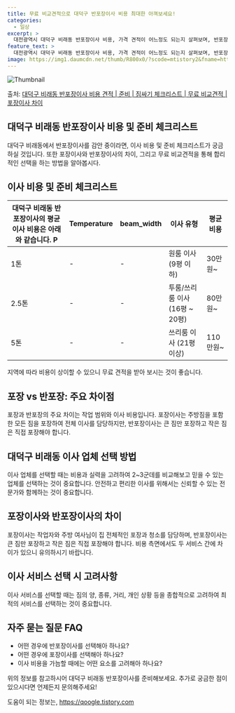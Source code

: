 ```yaml
---
title: 무료 비교견적으로 대덕구 반포장이사 비용 최대한 아껴보세요!
categories:
  - 일상
excerpt: >
  대전광역시 대덕구 비래동 반포장이사 비용, 가격 견적이 어느정도 되는지 살펴보며, 반포장이사를 준비함에 있어 짐싸기 준비 체크리스트가 무엇인지 보겠습니다. 마지막으로 포장이사와 차이점을 통해 무료 비교견적으로 어떤 것이 더 합리적인 선택인지 공유 드립니다.대덕구 비래동 포장이사 견적 샘플 보기 👈 클릭대덕구 비래동 포장이사 가격 살펴보기 👈 클릭대덕구 비래동 반포장이사 평균 이사 비용평수대덕구 비래동 평균 이사 비용원룸 이사9평 이하 (1톤)30만원~투룸/쓰리룸 이사16평 ~ 20평 (2.5톤)80만원~쓰리룸 이사21평 (5톤) ~110만원~우리집 무료 이사견적 받기 👈 클릭포장 vs 반포장: 주요 차이점이사 방식에 따라 포장과 반포장의 가장 큰 차이점은 작업 범위와 이사 비용입니다.포장 가격 및 ..
feature_text: >
  대전광역시 대덕구 비래동 반포장이사 비용, 가격 견적이 어느정도 되는지 살펴보며, 반포장이사를 준비함에 있어 짐싸기 준비 체크리스트가 무엇인지 보겠습니다. 마지막으로 포장이사와 차이점을 통해 무료 비교견적으로 어떤 것이 더 합리적인 선택인지 공유 드립니다.대덕구 비래동 포장이사 견적 샘플 보기 👈 클릭대덕구 비래동 포장이사 가격 살펴보기 👈 클릭대덕구 비래동 반포장이사 평균 이사 비용평수대덕구 비래동 평균 이사 비용원룸 이사9평 이하 (1톤)30만원~투룸/쓰리룸 이사16평 ~ 20평 (2.5톤)80만원~쓰리룸 이사21평 (5톤) ~110만원~우리집 무료 이사견적 받기 👈 클릭포장 vs 반포장: 주요 차이점이사 방식에 따라 포장과 반포장의 가장 큰 차이점은 작업 범위와 이사 비용입니다.포장 가격 및 ..
image: https://img1.daumcdn.net/thumb/R800x0/?scode=mtistory2&fname=https%3A%2F%2Fblog.kakaocdn.net%2Fdn%2FbkzHIZ%2FbtsHbro5p4n%2FFH2Inbp4WZ0wY8E6YOGBxK%2Fimg.webp
---
```


![Thumbnail](https://img1.daumcdn.net/thumb/R800x0/?scode=mtistory2&fname=https%3A%2F%2Fblog.kakaocdn.net%2Fdn%2FbkzHIZ%2FbtsHbro5p4n%2FFH2Inbp4WZ0wY8E6YOGBxK%2Fimg.webp)

<p>출처: <a href="https://qoogle.tistory.com/9641" rel="dofollow">대덕구 비래동 반포장이사 비용 견적 | 준비 | 짐싸기 체크리스트 | 무료 비교견적 | 포장이사 차이</a> </p>

## 대덕구 비래동 반포장이사 비용 및 준비 체크리스트

대덕구 비래동에서 반포장이사를 감안 중이라면, 이사 비용 및 준비 체크리스트가 궁금하실 것입니다. 또한 포장이사와 반포장이사의 차이, 그리고
무료 비교견적을 통해 합리적인 선택을 하는 방법을 알아봅시다.

## **이사 비용 및 준비 체크리스트**

대덕구 비래동 반포장이사의 평균 이사 비용은 아래와 같습니다.  P | Temperature | beam_width | 이사 유형 | 평균 비용  
---|---|---|---|---  
1톤 | - | - | 원룸 이사 (9평 이하) | 30만원~  
2.5톤 | - | - | 투룸/쓰리룸 이사 (16평 ~ 20평) | 80만원~  
5톤 | - | - | 쓰리룸 이사 (21평 이상) | 110만원~  
지역에 따라 비용이 상이할 수 있으니 무료 견적을 받아 보시는 것이 좋습니다.



## **포장 vs 반포장: 주요 차이점**

포장과 반포장의 주요 차이는 작업 범위와 이사 비용입니다. 포장이사는 주방짐을 포함한 모든 짐을 포장하여 전체 이사를 담당하지만,
반포장이사는 큰 짐만 포장하고 작은 짐은 직접 포장해야 합니다.



## **대덕구 비래동 이사 업체 선택 방법**

이사 업체를 선택할 때는 비용과 실력을 고려하여 2~3군데를 비교해보고 믿을 수 있는 업체를 선택하는 것이 중요합니다. 안전하고 편리한
이사를 위해서는 신뢰할 수 있는 전문가와 함께하는 것이 중요합니다.



## **포장이사와 반포장이사의 차이**

포장이사는 작업자와 주방 여사님이 집 전체적인 포장과 청소를 담당하며, 반포장이사는 큰 짐만 포장하고 작은 짐은 직접 포장해야 합니다. 비용
측면에서도 두 서비스 간에 차이가 있으니 유의하시기 바랍니다.



## **이사 서비스 선택 시 고려사항**

이사 서비스를 선택할 때는 짐의 양, 종류, 거리, 개인 상황 등을 종합적으로 고려하여 최적의 서비스를 선택하는 것이 중요합니다.



## **자주 묻는 질문 FAQ**

  * 어떤 경우에 반포장이사를 선택해아 하나요?
  * 어떤 경우에 포장이사를 선택해아 하나요?
  * 이사 비용을 가늠할 때에는 어떤 요소를 고려해아 하나요?



위의 정보를 참고하시어 대덕구 비래동 반포장이사를 준비해보세요. 추가로 궁금한 점이 있으시다면 언제든지 문의해주세요!

 

도움이 되는 정보는, <a href="https://qoogle.tistory.com" rel="dofollow">https://qoogle.tistory.com</a>


